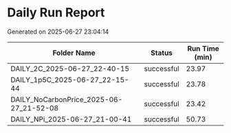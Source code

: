 # Daily Run Report
Generated on 2025-06-27 23:04:14

| Folder Name | Status     | Run Time (min) |
|-------------|------------|----------------|
| DAILY_2C_2025-06-27_22-40-15 | successful | 23.97 |
| DAILY_1p5C_2025-06-27_22-15-44 | successful | 23.78 |
| DAILY_NoCarbonPrice_2025-06-27_21-52-08 | successful | 23.42 |
| DAILY_NPi_2025-06-27_21-00-41 | successful | 50.73 |